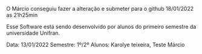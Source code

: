 O Márcio conseguiu fazer a alteração e submeter para o github 18/01/2022 as 21h25min

Esse Software está sendo desenvolvido por alunos do primeiro semestre da universidade Unifran.

Data: 13/01/2022
Semestre: 1º/2º
Alunos: Karolye teixeira, 
Teste Márcio    